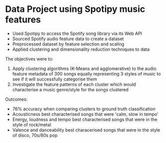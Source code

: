 # Data Project using Spotipy music features 
* Used Spotipy to access the Spotify song library via its Web API
* Sourced Spotify audio feature data to create a dataset
* Preprocessed dataset by feature selection and scaling 
* Applied clustering and dimensionality reduction techniques to data

The objectives were to:
1. Apply clustering algorithms (K-Means and agglomerative) to the audio feature metadata of 300 songs equally representing 3 styles of music to see if it will successfully categorise them
2. Investigate the feature patterns of each cluster which would characterise a music genre/style for the songs clustered

Outcomes:
* 76% accuracy when comparing clusters to ground truth classification
* Acousticness best characterised songs that were 'calm, slow in tempo'
* Energy, loudness and tempo best characterised songs that were in the style of rock/metal
* Valence and danceability best characerised songs that were in the style of disco, 70s/80s pop
